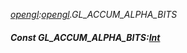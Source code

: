 _[opengl](../../modules/opengl/opengl-module.md):[opengl](../../modules/opengl/opengl-module.md).GL\_ACCUM\_ALPHA\_BITS_
##### Const GL\_ACCUM\_ALPHA\_BITS:[Int](../../modules/wonkey/wonkey-types-int.md)
